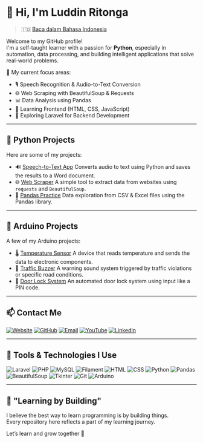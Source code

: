 # 👋 Hi, I'm Luddin Ritonga

> 🇮🇩 [Baca dalam Bahasa Indonesia](https://github.com/Luddinritonga/Luddinritonga/blob/main/README.ID.md)

Welcome to my GitHub profile!  
I'm a self-taught learner with a passion for **Python**, especially in automation, data processing, and building intelligent applications that solve real-world problems.

🎯 My current focus areas:
- 🎙️ Speech Recognition & Audio-to-Text Conversion
- 🌐 Web Scraping with BeautifulSoup & Requests
- 📊 Data Analysis using Pandas
- 🎨 Learning Frontend (HTML, CSS, JavaScript)
- 💼 Exploring Laravel for Backend Development

---

## 📌 Python Projects

Here are some of my projects:
- 🔊 [Speech-to-Text App](https://github.com/Luddinritonga/python-speech-to-text)  Converts audio to text using Python and saves the results to a Word document.
- 🌐 [Web Scraper](https://github.com/luddinritonga/web-scraping) A simple tool to extract data from websites using `requests` and `BeautifulSoup`.
- 📁 [Pandas Practice](https://github.com/Luddinritonga/pandas) Data exploration from CSV & Excel files using the Pandas library.

---

## 📌 Arduino Projects

A few of my Arduino projects:
- 🌡️ [Temperature Sensor](https://github.com/Luddinritonga/arduino-sensor-suhu) A device that reads temperature and sends the data to electronic components.
- 🚦 [Traffic Buzzer](https://github.com/Luddinritonga/lalu-lintas-buzzer) A warning sound system triggered by traffic violations or specific road conditions.
- 🔐 [Door Lock System](https://github.com/Luddinritonga/arduino-kunci-pintu) An automated door lock system using input like a PIN code.

---

## 📫 Contact Me
[![Website](https://img.shields.io/badge/Website-000000?style=for-the-badge&logo=about-dot-me&logoColor=white)](https://luddinritonga.blog)
[![GitHub](https://img.shields.io/badge/GitHub-181717?style=for-the-badge&logo=github&logoColor=white)](https://github.com/luddinritonga)
[![Email](https://img.shields.io/badge/Email-D14836?style=for-the-badge&logo=gmail&logoColor=white)](mailto:luddinritonga03@gmail.com)
[![YouTube](https://img.shields.io/badge/YouTube-FF0000?style=for-the-badge&logo=youtube&logoColor=white)](http://www.youtube.com/@Ri.tonga24)
[![LinkedIn](https://img.shields.io/badge/LinkedIn-0077B5?style=for-the-badge&logo=linkedin&logoColor=white)](https://linkedin.com/in/username)


<!-- Optional Socials -->
<!--
[![Instagram](https://img.shields.io/badge/Instagram-E4405F?style=for-the-badge&logo=instagram&logoColor=white)](https://instagram.com/username)
[![Facebook](https://img.shields.io/badge/Facebook-1877F2?style=for-the-badge&logo=facebook&logoColor=white)](https://facebook.com/username)
[![Twitter/X](https://img.shields.io/badge/Twitter-000000?style=for-the-badge&logo=x&logoColor=white)](https://twitter.com/username)
[![Telegram](https://img.shields.io/badge/Telegram-0088cc?style=for-the-badge&logo=telegram&logoColor=white)](https://t.me/yourusername)
-->

---

## 🧰 Tools & Technologies I Use

![Laravel](https://img.shields.io/badge/-Laravel-red?logo=laravel&logoColor=white)
![PHP](https://img.shields.io/badge/-PHP-777BB4?logo=php&logoColor=white)
![MySQL](https://img.shields.io/badge/-MySQL-blue?logo=mysql&logoColor=white)
![Filament](https://img.shields.io/badge/-Filament-4E5EE4?logo=laravel&logoColor=white)
![HTML](https://img.shields.io/badge/-HTML5-E34F26?logo=html5&logoColor=white)
![CSS](https://img.shields.io/badge/-CSS3-1572B6?logo=css3&logoColor=white)
![Python](https://img.shields.io/badge/Python-3.10-blue?logo=python&logoColor=white)
![Pandas](https://img.shields.io/badge/-Pandas-150458?logo=pandas&logoColor=white)
![BeautifulSoup](https://img.shields.io/badge/-BeautifulSoup-005571?logo=python)
![Tkinter](https://img.shields.io/badge/-Tkinter-blueviolet)
![Git](https://img.shields.io/badge/-Git-F05032?logo=git&logoColor=white)
![Arduino](https://img.shields.io/badge/Arduino-00979D?logo=arduino&logoColor=white)

---

## 🧠 "Learning by Building"

I believe the best way to learn programming is by building things.  
Every repository here reflects a part of my learning journey.

Let’s learn and grow together 🚀


